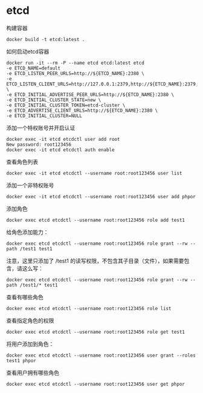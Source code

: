 # etcd

构建容器

    docker build -t etcd:latest .

如何启动etcd容器

    docker run -it --rm -P --name etcd etcd:latest etcd
    -e ETCD_NAME=default
    -e ETCD_LISTEN_PEER_URLS=http://${ETCD_NAME}:2380 \
    -e ETCD_LISTEN_CLIENT_URLS=http://127.0.0.1:2379,http://${ETCD_NAME}:2379,http://0.0.0.0:2380 \
    -e ETCD_INITIAL_ADVERTISE_PEER_URLS=http://${ETCD_NAME}:2380 \
    -e ETCD_INITIAL_CLUSTER_STATE=new \
    -e ETCD_INITIAL_CLUSTER_TOKEN=etcd-cluster \
    -e ETCD_ADVERTISE_CLIENT_URLS=http://${ETCD_NAME}:2380 \
    -e ETCD_INITIAL_CLUSTER=NULL

添加一个特权账号并开启认证

    docker exec -it etcd etcdctl user add root
    New password: root123456
    docker exec -it etcd etcdctl auth enable

查看角色列表

    docker exec -it etcd etcdctl --username root:root123456 user list

添加一个非特权账号

    docker exec -it etcd etcdctl --username root:root123456 user add phpor
添加角色

    docker exec etcd etcdctl --username root:root123456 role add test1

给角色添加能力：

    docker exec etcd etcdctl --username root:root123456 role grant --rw --path /test1 test1
注意，这里只添加了 /test1 的读写权限，不包含其子目录（文件），如果需要包含，请这么写：

    docker exec etcd etcdctl --username root:root123456 role grant --rw --path /test1/* test1

查看有哪些角色

    docker exec etcd etcdctl --username root:root123456 role list

查看指定角色的权限

    docker exec etcd etcdctl --username root:root123456 role get test1

将用户添加到角色：

    docker exec etcd etcdctl --username root:root123456 user grant --roles test1 phpor

查看用户拥有哪些角色

    docker exec etcd etcdctl --username root:root123456 user get phpor
